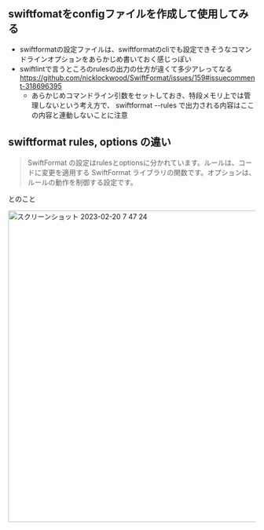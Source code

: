 ## swiftfomatをconfigファイルを作成して使用してみる

- swiftformatの設定ファイルは、swiftformatのcliでも設定できそうなコマンドラインオプションをあらかじめ書いておく感じっぽい
- swiftlintで言うところのrulesの出力の仕方が違くて多少アレってなる https://github.com/nicklockwood/SwiftFormat/issues/159#issuecomment-318696395 
  - あらかじめコマンドライン引数をセットしておき、特段メモリ上では管理しないという考え方で、 swiftformat --rules で出力される内容はここの内容と連動しないことに注意

## swiftformat rules, options の違い

> SwiftFormat の設定はrulesとoptionsに分かれています。ルールは、コードに変更を適用する SwiftFormat ライブラリの関数です。オプションは、ルールの動作を制御する設定です。

とのこと

<img width="635" alt="スクリーンショット 2023-02-20 7 47 24" src="https://user-images.githubusercontent.com/16571394/219979932-30840e21-7021-4714-baea-423ce47c4933.png">


